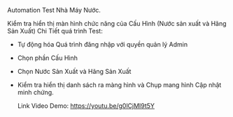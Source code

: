 Automation Test Nhà Máy Nước.

Kiểm tra hiển thị màn hình chức năng của Cấu Hình (Nước sản xuất và Hãng Sản Xuất)
Chi Tiết quá trình Test:
- Tự động hóa Quá trình đăng nhập với quyền quản lý Admin
- Chọn phần Cấu Hình
- Chọn Nước Sản Xuất và Hãng Sản Xuất
- Kiểm tra hiển thị danh sách ra màng hình và Chụp mang hình Cập nhật minh chứng.

  Link Video Demo:
  https://youtu.be/g0lCjMI9t5Y
